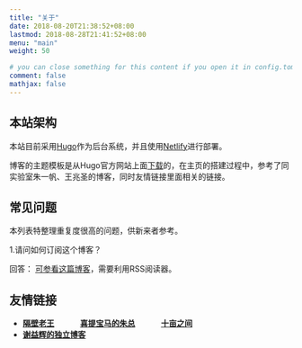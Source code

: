```yaml
---
title: "关于"
date: 2018-08-20T21:38:52+08:00
lastmod: 2018-08-28T21:41:52+08:00
menu: "main"
weight: 50

# you can close something for this content if you open it in config.toml.
comment: false
mathjax: false
---
```



## 本站架构
本站目前采用[Hugo](https://gohugo.io/)作为后台系统，并且使用[Netlify](https://www.netlify.com/)进行部署。

博客的主题模板是从Hugo官方网站上面[下载](https://github.com/olOwOlo/hugo-theme-even)的，在主页的搭建过程中，参考了同实验室朱一帆、王兆圣的博客，同时友情链接里面相关的链接。


## 常见问题

本列表特整理重复度很高的问题，供新来者参考。

1.请问如何订阅这个博客？

回答： [可参看这篇博客](/post/2018/07/07/rss添加/)，需要利用RSS阅读器。


## 友情链接　　　　　　　　　　　　
+ [**隔壁老王**](http://www.aintk.xyz/) 　　　[**喜提宝马的朱总**](https://www.drifter.fun/) 　　　[**十亩之间**](https://www.bloodbaby.tech/)  
+ [**谢益辉的独立博客**](https://yihui.name/)
